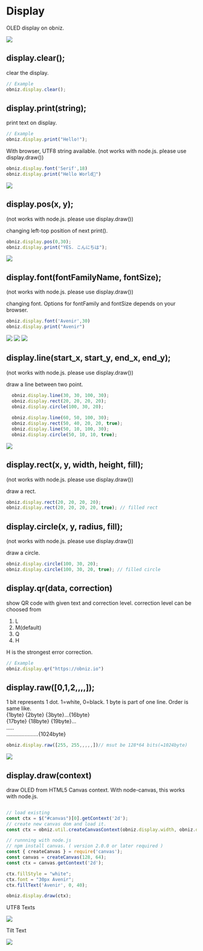 # Display
OLED display on obniz.

![](./images/obniz_display_sphere.gif)

## display.clear();
clear the display.

```Javascript
// Example
obniz.display.clear();
```
## display.print(string);
print text on display.

```Javascript
// Example
obniz.display.print("Hello!");
```

With browser, UTF8 string available. (not works with node.js. please use display.draw())
```javascript
obniz.display.font('Serif',18)
obniz.display.print("Hello World🧡")
```
![](./images/obniz_display_print.jpg)

## display.pos(x, y);
(not works with node.js. please use display.draw())
 
changing left-top position of next print().
```javascript
obniz.display.pos(0,30);
obniz.display.print("YES. こんにちは");
```
![](./images/obniz_display_pos.jpg)

## display.font(fontFamilyName, fontSize);
(not works with node.js. please use display.draw())
 
changing font.
Options for fontFamily and fontSize depends on your browser.
```javascript
obniz.display.font('Avenir',30)
obniz.display.print("Avenir")
```
![](./images/obniz_display_samples3.jpg)
![](./images/obniz_display_samples2.jpg)
![](./images/obniz_display_samples4.jpg)

## display.line(start_x, start_y, end_x, end_y);
(not works with node.js. please use display.draw())
 
draw a line between two point.
```javascript
  obniz.display.line(30, 30, 100, 30);
  obniz.display.rect(20, 20, 20, 20);
  obniz.display.circle(100, 30, 20);
  
  obniz.display.line(60, 50, 100, 30);
  obniz.display.rect(50, 40, 20, 20, true);
  obniz.display.line(50, 10, 100, 30);
  obniz.display.circle(50, 10, 10, true);
```
![](./images/obniz_display_draws.jpg)

## display.rect(x, y, width, height, fill);
(not works with node.js. please use display.draw())
 
draw a rect.
```javascript
obniz.display.rect(20, 20, 20, 20);
obniz.display.rect(20, 20, 20, 20, true); // filled rect
```

## display.circle(x, y, radius, fill);
(not works with node.js. please use display.draw())
 
draw a circle.
```javascript
obniz.display.circle(100, 30, 20);
obniz.display.circle(100, 30, 20, true); // filled circle
```


## display.qr(data, correction)
show QR code with given text and correction level.
correction level can be choosed from

1. L
2. M(default)
3. Q
4. H

H is the strongest error correction.

```Javascript
// Example
obniz.display.qr("https://obniz.io")
```

## display.raw([0,1,2,,,,]);

1 bit represents 1 dot. 1=white, 0=black.
1 byte is part of one line.
Order is same like.  
{1byte} {2byte} {3byte}...{16byte}  
{17byte} {18byte} {19byte}...  
.....  
.....................{1024byte}  

```javascript
obniz.display.raw([255, 255,,,,,])// msut be 128*64 bits(=1024byte)
```

![](./images/obniz_display_sphere.gif)

## display.draw(context)
draw OLED from HTML5 Canvas context.
With node-canvas, this works with node.js.

```javascript

// load existing
const ctx = $("#canvas")[0].getContext('2d');
// create new canvas dom and load it.
const ctx = obniz.util.createCanvasContext(obniz.display.width, obniz.display.height);

// runnning with node.js
// npm install canvas. ( version 2.0.0 or later required )
const { createCanvas } = require('canvas');
const canvas = createCanvas(128, 64); 
const ctx = canvas.getContext('2d');

ctx.fillStyle = "white";
ctx.font = "30px Avenir";
ctx.fillText('Avenir', 0, 40);

obniz.display.draw(ctx);
```

UTF8 Texts

![](./images/obniz_display_samples0.jpg)

Tilt Text

![](./images/obniz_display_samples1.jpg)



